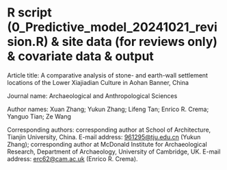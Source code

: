 # R script (0_Predictive_model_20241021_revision.R) & site data (for reviews only) & covariate data & output

Article title: A comparative analysis of stone- and earth-wall settlement locations of the Lower Xiajiadian Culture in Aohan Banner, China

Journal name: Archaeological and Anthropological Sciences

Author names: Xuan Zhang; Yukun Zhang; Lifeng Tan; Enrico R. Crema; Yanguo Tian; Ze Wang

Corresponding authors: corresponding author at School of Architecture, Tianjin University, China. E-mail address: 961295@tju.edu.cn (Yukun Zhang); corresponding author at McDonald Institute for Archaeological Research, Department of Archaeology, University of Cambridge, UK. E-mail address: erc62@cam.ac.uk (Enrico R. Crema).
